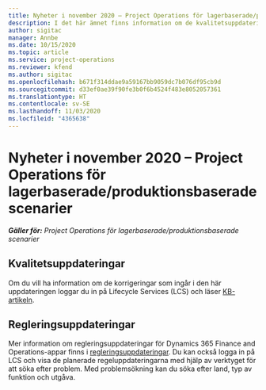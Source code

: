 ```yaml
---
title: Nyheter i november 2020 – Project Operations för lagerbaserade/produktionsbaserade scenarier
description: I det här ämnet finns information om de kvalitetsuppdateringar som är tillgängliga i utgåvan november 2020 för Project Operations för lager-produktionsbaserade scenarier.
author: sigitac
manager: Annbe
ms.date: 10/15/2020
ms.topic: article
ms.service: project-operations
ms.reviewer: kfend
ms.author: sigitac
ms.openlocfilehash: b671f314ddae9a59167bb9059dc7b076df95cb9d
ms.sourcegitcommit: d33ef0ae39f90fe3b0f6b4524f483e8052057361
ms.translationtype: HT
ms.contentlocale: sv-SE
ms.lasthandoff: 11/03/2020
ms.locfileid: "4365638"
---
```

# <a name="whats-new-november-2020---project-operations-for-stockedproduction-based-scenarios"></a>Nyheter i november 2020 – Project Operations för lagerbaserade/produktionsbaserade scenarier

_**Gäller för:** Project Operations för lagerbaserade/produktionsbaserade scenarier_

## <a name="quality-updates"></a>Kvalitetsuppdateringar

Om du vill ha information om de korrigeringar som ingår i den här uppdateringen loggar du in på Lifecycle Services (LCS) och läser [KB-artikeln](https://fix.lcs.dynamics.com/Issue/Details?bugId=488609&amp;dbType=3&amp;qc=8251e8e1d5e2386de850599926c1adc3fec8e2ba25308036d22cdfe0a1c28fc7).

## <a name="regulatory-updates"></a>Regleringsuppdateringar

Mer information om regleringsuppdateringar för Dynamics 365 Finance and Operations-appar finns i [regleringsuppdateringar](https://docs.microsoft.com/dynamics365/finance/localizations/regulatory-updates). Du kan också logga in på LCS och visa de planerade regeluppdateringarna med hjälp av verktyget för att söka efter problem. Med problemsökning kan du söka efter land, typ av funktion och utgåva.
